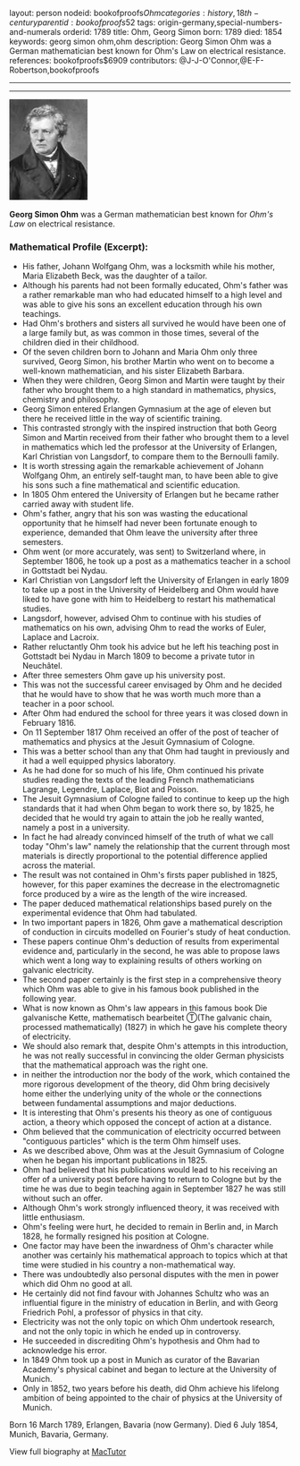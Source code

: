 layout: person
nodeid: bookofproofs$Ohm
categories: history,18th-century
parentid: bookofproofs$52
tags: origin-germany,special-numbers-and-numerals
orderid: 1789
title: Ohm, Georg Simon
born: 1789
died: 1854
keywords: georg simon ohm,ohm
description: Georg Simon Ohm was a German mathematician best known for Ohm's Law on electrical resistance.
references: bookofproofs$6909
contributors: @J-J-O'Connor,@E-F-Robertson,bookofproofs

---



---

![Ohm.jpg](https://github.com/bookofproofs/bookofproofs.github.io/blob/main/_sources/_assets/images/portraits/Ohm.jpg?raw=true)

**Georg Simon Ohm** was a German mathematician best known for _Ohm's Law_ on electrical resistance.

### Mathematical Profile (Excerpt):
* His father, Johann Wolfgang Ohm, was a locksmith while his mother, Maria Elizabeth Beck, was the daughter of a tailor.
* Although his parents had not been formally educated, Ohm's father was a rather remarkable man who had educated himself to a high level and was able to give his sons an excellent education through his own teachings.
* Had Ohm's brothers and sisters all survived he would have been one of a large family but, as was common in those times, several of the children died in their childhood.
* Of the seven children born to Johann and Maria Ohm only three survived, Georg Simon, his brother Martin who went on to become a well-known mathematician, and his sister Elizabeth Barbara.
* When they were children, Georg Simon and Martin were taught by their father who brought them to a high standard in mathematics, physics, chemistry and philosophy.
* Georg Simon entered Erlangen Gymnasium at the age of eleven but there he received little in the way of scientific training.
* This contrasted strongly with the inspired instruction that both Georg Simon and Martin received from their father who brought them to a level in mathematics which led the professor at the University of Erlangen, Karl Christian von Langsdorf, to compare them to the Bernoulli family.
* It is worth stressing again the remarkable achievement of Johann Wolfgang Ohm, an entirely self-taught man, to have been able to give his sons such a fine mathematical and scientific education.
* In 1805 Ohm entered the University of Erlangen but he became rather carried away with student life.
* Ohm's father, angry that his son was wasting the educational opportunity that he himself had never been fortunate enough to experience, demanded that Ohm leave the university after three semesters.
* Ohm went (or more accurately, was sent) to Switzerland where, in September 1806, he took up a post as a mathematics teacher in a school in Gottstadt bei Nydau.
* Karl Christian von Langsdorf left the University of Erlangen in early 1809 to take up a post in the University of Heidelberg and Ohm would have liked to have gone with him to Heidelberg to restart his mathematical studies.
* Langsdorf, however, advised Ohm to continue with his studies of mathematics on his own, advising Ohm to read the works of Euler, Laplace and Lacroix.
* Rather reluctantly Ohm took his advice but he left his teaching post in Gottstadt bei Nydau in March 1809 to become a private tutor in Neuchâtel.
* After three semesters Ohm gave up his university post.
* This was not the successful career envisaged by Ohm and he decided that he would have to show that he was worth much more than a teacher in a poor school.
* After Ohm had endured the school for three years it was closed down in February 1816.
* On 11 September 1817 Ohm received an offer of the post of teacher of mathematics and physics at the Jesuit Gymnasium of Cologne.
* This was a better school than any that Ohm had taught in previously and it had a well equipped physics laboratory.
* As he had done for so much of his life, Ohm continued his private studies reading the texts of the leading French mathematicians Lagrange, Legendre, Laplace, Biot and Poisson.
* The Jesuit Gymnasium of Cologne failed to continue to keep up the high standards that it had when Ohm began to work there so, by 1825, he decided that he would try again to attain the job he really wanted, namely a post in a university.
* In fact he had already convinced himself of the truth of what we call today "Ohm's law" namely the relationship that the current through most materials is directly proportional to the potential difference applied across the material.
* The result was not contained in Ohm's firsts paper published in 1825, however, for this paper examines the decrease in the electromagnetic force produced by a wire as the length of the wire increased.
* The paper deduced mathematical relationships based purely on the experimental evidence that Ohm had tabulated.
* In two important papers in 1826, Ohm gave a mathematical description of conduction in circuits modelled on Fourier's study of heat conduction.
* These papers continue Ohm's deduction of results from experimental evidence and, particularly in the second, he was able to propose laws which went a long way to explaining results of others working on galvanic electricity.
* The second paper certainly is the first step in a comprehensive theory which Ohm was able to give in his famous book published in the following year.
* What is now known as Ohm's law appears in this famous book Die galvanische Kette, mathematisch bearbeitet Ⓣ(The galvanic chain, processed mathematically) (1827) in which he gave his complete theory of electricity.
* We should also remark that, despite Ohm's attempts in this introduction, he was not really successful in convincing the older German physicists that the mathematical approach was the right one.
* in neither the introduction nor the body of the work, which contained the more rigorous development of the theory, did Ohm bring decisively home either the underlying unity of the whole or the connections between fundamental assumptions and major deductions.
* It is interesting that Ohm's presents his theory as one of contiguous action, a theory which opposed the concept of action at a distance.
* Ohm believed that the communication of electricity occurred between "contiguous particles" which is the term Ohm himself uses.
* As we described above, Ohm was at the Jesuit Gymnasium of Cologne when he began his important publications in 1825.
* Ohm had believed that his publications would lead to his receiving an offer of a university post before having to return to Cologne but by the time he was due to begin teaching again in September 1827 he was still without such an offer.
* Although Ohm's work strongly influenced theory, it was received with little enthusiasm.
* Ohm's feeling were hurt, he decided to remain in Berlin and, in March 1828, he formally resigned his position at Cologne.
* One factor may have been the inwardness of Ohm's character while another was certainly his mathematical approach to topics which at that time were studied in his country a non-mathematical way.
* There was undoubtedly also personal disputes with the men in power which did Ohm no good at all.
* He certainly did not find favour with Johannes Schultz who was an influential figure in the ministry of education in Berlin, and with Georg Friedrich Pohl, a professor of physics in that city.
* Electricity was not the only topic on which Ohm undertook research, and not the only topic in which he ended up in controversy.
* He succeeded in discrediting Ohm's hypothesis and Ohm had to acknowledge his error.
* In 1849 Ohm took up a post in Munich as curator of the Bavarian Academy's physical cabinet and began to lecture at the University of Munich.
* Only in 1852, two years before his death, did Ohm achieve his lifelong ambition of being appointed to the chair of physics at the University of Munich.

Born 16 March 1789, Erlangen, Bavaria (now Germany). Died 6 July 1854, Munich, Bavaria, Germany.

View full biography at [MacTutor](https://mathshistory.st-andrews.ac.uk/Biographies/Ohm/)
